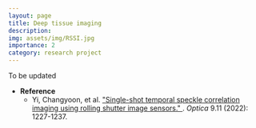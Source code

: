 ```yaml
---
layout: page
title: Deep tissue imaging
description: 
img: assets/img/RSSI.jpg
importance: 2
category: research project
---
```


To be updated 

* **Reference**
  * Yi, Changyoon, et al. ["Single-shot temporal speckle correlation imaging using rolling shutter image sensors." ](https://opg.optica.org/optica/fulltext.cfm?uri=optica-9-11-1227&id=513169). *Optica* 9.11 (2022): 1227-1237.

